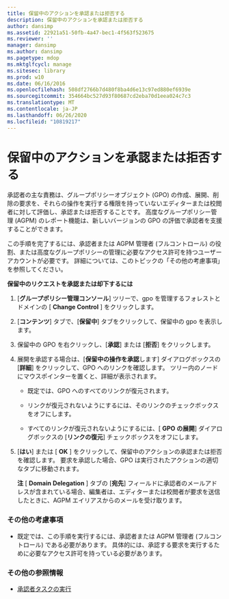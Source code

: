 ```yaml
---
title: 保留中のアクションを承認または拒否する
description: 保留中のアクションを承認または拒否する
author: dansimp
ms.assetid: 22921a51-50fb-4a47-bec1-4f563f523675
ms.reviewer: ''
manager: dansimp
ms.author: dansimp
ms.pagetype: mdop
ms.mktglfcycl: manage
ms.sitesec: library
ms.prod: w10
ms.date: 06/16/2016
ms.openlocfilehash: 508df2766b7d480f8ba4d6e13c97ed880ef6939e
ms.sourcegitcommit: 354664bc527d93f80687cd2eba70d1eea024c7c3
ms.translationtype: MT
ms.contentlocale: ja-JP
ms.lasthandoff: 06/26/2020
ms.locfileid: "10819217"
---
```

# 保留中のアクションを承認または拒否する


承認者の主な責務は、グループポリシーオブジェクト (GPO) の作成、展開、削除の要求を、それらの操作を実行する権限を持っていないエディターまたは校閲者に対して評価し、承認または拒否することです。 高度なグループポリシー管理 (AGPM) のレポート機能は、新しいバージョンの GPO の評価で承認者を支援することができます。

この手順を完了するには、承認者または AGPM 管理者 (フルコントロール) の役割、または高度なグループポリシーの管理に必要なアクセス許可を持つユーザーアカウントが必要です。 詳細については、このトピックの「その他の考慮事項」を参照してください。

**保留中のリクエストを承認または却下するには**

1.  [**グループポリシー管理コンソール**] ツリーで、gpo を管理するフォレストとドメインの [ **Change Control** ] をクリックします。

2.  [**コンテンツ**] タブで、[**保留中**] タブをクリックして、保留中の gpo を表示します。

3.  保留中の GPO を右クリックし、[**承認**] または [**拒否**] をクリックします。

4.  展開を承認する場合は、[**保留中の操作を承認**します] ダイアログボックスの [**詳細**] をクリックして、GPO へのリンクを確認します。 ツリー内のノードにマウスポインターを置くと、詳細が表示されます。

    -   既定では、GPO へのすべてのリンクが復元されます。

    -   リンクが復元されないようにするには、そのリンクのチェックボックスをオフにします。

    -   すべてのリンクが復元されないようにするには、[ **GPO の展開**] ダイアログボックスの [**リンクの復元**] チェックボックスをオフにします。

5.  [**はい**] または [ **OK** ] をクリックして、保留中のアクションの承認または拒否を確認します。 要求を承認した場合、GPO は実行されたアクションの適切なタブに移動されます。

    **注** [ **Domain** **Delegation** ] タブの [**宛先**] フィールドに承認者のメールアドレスが含まれている場合、編集者は、エディターまたは校閲者が要求を送信したときに、AGPM エイリアスからのメールを受け取ります。

     

### その他の考慮事項

-   既定では、この手順を実行するには、承認者または AGPM 管理者 (フルコントロール) である必要があります。 具体的には、承認する要求を実行するために必要なアクセス許可を持っている必要があります。

### その他の参照情報

-   [承認者タスクの実行](performing-approver-tasks.md)

 

 





